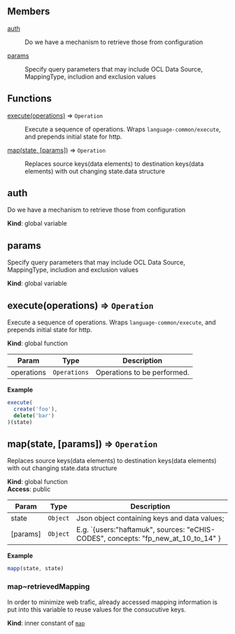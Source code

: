 ## Members

<dl>
<dt><a href="#auth">auth</a></dt>
<dd><p>Do we have a mechanism to retrieve those from configuration</p>
</dd>
<dt><a href="#params">params</a></dt>
<dd><p>Specify query parameters that may include OCL Data Source, MappingType, includion and exclusion values</p>
</dd>
</dl>

## Functions

<dl>
<dt><a href="#execute">execute(operations)</a> ⇒ <code>Operation</code></dt>
<dd><p>Execute a sequence of operations.
Wraps <code>language-common/execute</code>, and prepends initial state for http.</p>
</dd>
<dt><a href="#map">map(state, [params])</a> ⇒ <code>Operation</code></dt>
<dd><p>Replaces source keys(data elements) to destination keys(data elements) with out changing state.data structure</p>
</dd>
</dl>

<a name="auth"></a>

## auth
Do we have a mechanism to retrieve those from configuration

**Kind**: global variable  
<a name="params"></a>

## params
Specify query parameters that may include OCL Data Source, MappingType, includion and exclusion values

**Kind**: global variable  
<a name="execute"></a>

## execute(operations) ⇒ <code>Operation</code>
Execute a sequence of operations.
Wraps `language-common/execute`, and prepends initial state for http.

**Kind**: global function  

| Param | Type | Description |
| --- | --- | --- |
| operations | <code>Operations</code> | Operations to be performed. |

**Example**  
```js
execute(
  create('foo'),
  delete('bar')
)(state)
```
<a name="map"></a>

## map(state, [params]) ⇒ <code>Operation</code>
Replaces source keys(data elements) to destination keys(data elements) with out changing state.data structure

**Kind**: global function  
**Access**: public  

| Param | Type | Description |
| --- | --- | --- |
| state | <code>Object</code> | Json object containing keys and data values; |
| [params] | <code>Object</code> | E.g. `{users:"haftamuk", sources: "eCHIS-CODES", concepts: "fp_new_at_10_to_14" } |

**Example**  
```js
mapp(state, state)
```
<a name="map..retrievedMapping"></a>

### map~retrievedMapping
In order to minimize web trafic, already accessed mapping
information is put into this variable to
reuse values for the consucutive keys.

**Kind**: inner constant of [<code>map</code>](#map)  
